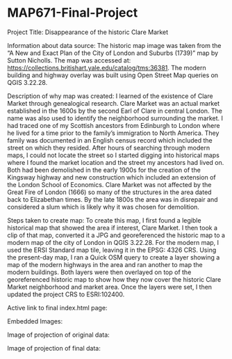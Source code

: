 # MAP671-Final-Project

Project Title: Disappearance of the historic Clare Market

Information about data source: The historic map image was taken from the “A New and Exact Plan of the City of London and Suburbs (1739)” map by Sutton Nicholls.  The map was accessed at: https://collections.britishart.yale.edu/catalog/tms:36381.  The modern building and highway overlay was built using Open Street Map queries on QGIS 3.22.28.

Description of why map was created:  I learned of the existence of Clare Market through genealogical research.  Clare Market was an actual market established in the 1600s by the second Earl of Clare in central London.  The name was also used to identify the neighborhood surrounding the market. I had traced one of my Scottish ancestors from Edinburgh to London where he lived for a time prior to the family’s immigration to North America.  They family was documented in an English census record which included the street on which they resided. After hours of searching through modern maps, I could not locate the street so I started digging into historical maps where I found the market location and the street my ancestors had lived on.  Both had been demolished in the early 1900s for the creation of the Kingsway highway and new construction which included an extension of the London School of Economics. Clare Market was not affected by the Great Fire of London (1666) so many of the structures in the area dated back to Elizabethan times.  By the late 1800s the area was in disrepair and considered a slum which is likely why it was chosen for demolition.

Steps taken to create map: To create this map, I first found a legible historical map that showed the area if interest, Clare Market.  I then took a clip of that map, converted it a JPG and georeferenced the historic map to a modern map of the city of London in QGIS 3.22.28.  For the modern map, I used the ERSI Standard map tile, leaving it in the EPSG: 4326 CRS.  Using the present-day map, I ran a Quick OSM query to create a layer showing a map of the modern highways in the area and ran another to map the modern buildings.  Both layers were then overlayed on top of the georeferenced historic map to show how they now cover the historic Clare Market neighborhood and market area. Once the layers were set, I then updated the project CRS to ESRI:102400.

Active link to final index.html page:

Embedded Images:

Image of projection of original data:

Image of projection of final data:
